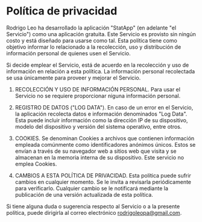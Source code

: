 # Política de privacidad

Rodrigo Leo ha desarrollado la aplicación "StatApp" (en adelante "el Servicio") como una aplicación gratuita. Este Servicio es provisto sin ningún costo y está diseñado para usarse como tal. Esta política tiene como objetivo informar lo relacionado a la recolección, uso y distribución de información personal de quienes usen el Servicio.

Si decide emplear el Servicio, está de acuerdo en la recolección y uso de información en relación a esta política. La información personal recolectada se usa únicamente para proveer y mejorar el Servicio.

1. RECOLECCIÓN Y USO DE INFORMACIÓN PERSONAL. Para usar el Servicio no se requiere proporcionar niguna información personal.

2. REGISTRO DE DATOS ("LOG DATA"). En caso de un error en el Servicio, la aplicación recolecta datos e información denominados "Log Data". Esta puede incluir información como la dirección IP de su dispositivo, modelo del dispositivo y versión del sistema operativo, entre otros.

3. COOKIES. Se denominan Cookies a archivos que contienen información empleada comúnmente como identificadores anónimos únicos. Estos se envían a través de su navegador web a sitios web que visita y se almacenan en la memoria interna de su dispositivo. Este servicio no emplea Cookies.

4. CAMBIOS A ESTA POLÍTICA DE PRIVACIDAD. Esta política puede sufrir cambios en cualquier momento. Se le invita a revisarla periódicamente para verificarlo. Cualquier cambio se le notificará mediante la publicación de una versión actualizada de esta política.

Si tiene alguna duda o sugerencia respecto al Servicio o a la presente política, puede dirigirla al correo electrónico rodrigoleopa@gmail.com.
